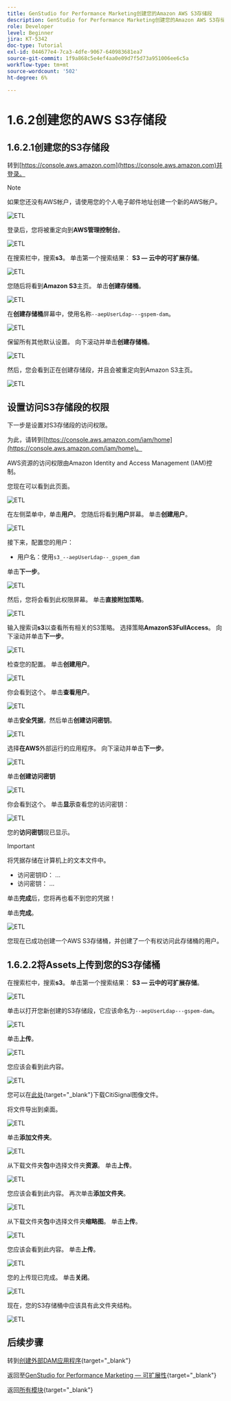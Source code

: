 ```yaml
---
title: GenStudio for Performance Marketing创建您的Amazon AWS S3存储段
description: GenStudio for Performance Marketing创建您的Amazon AWS S3存储段
role: Developer
level: Beginner
jira: KT-5342
doc-type: Tutorial
exl-id: 044677e4-7ca3-4dfe-9067-640983681ea7
source-git-commit: 1f9a868c5e4ef4aa0e09d7f5d73a951006ee6c5a
workflow-type: tm+mt
source-wordcount: '502'
ht-degree: 6%

---
```


# 1.6.2创建您的AWS S3存储段

## 1.6.2.1创建您的S3存储段

转到[https://console.aws.amazon.com](https://console.aws.amazon.com)并登录。

>[!NOTE]
>
>如果您还没有AWS帐户，请使用您的个人电子邮件地址创建一个新的AWS帐户。

![ETL](./images/awshome.png)

登录后，您将被重定向到&#x200B;**AWS管理控制台**。

![ETL](./images/awsconsole.png)

在搜索栏中，搜索&#x200B;**s3**。 单击第一个搜索结果： **S3 — 云中的可扩展存储**。

![ETL](./images/awsconsoles3.png)

您随后将看到&#x200B;**Amazon S3**&#x200B;主页。 单击&#x200B;**创建存储桶**。

![ETL](./images/s3home.png)

在&#x200B;**创建存储桶**&#x200B;屏幕中，使用名称`--aepUserLdap---gspem-dam`。

![ETL](./images/bucketname.png)

保留所有其他默认设置。 向下滚动并单击&#x200B;**创建存储桶**。

![ETL](./images/createbucket.png)

然后，您会看到正在创建存储段，并且会被重定向到Amazon S3主页。

![ETL](./images/S3homeb.png)

## 设置访问S3存储段的权限

下一步是设置对S3存储段的访问权限。

为此，请转到[https://console.aws.amazon.com/iam/home](https://console.aws.amazon.com/iam/home)。

AWS资源的访问权限由Amazon Identity and Access Management (IAM)控制。

您现在可以看到此页面。

![ETL](./images/iam.png)

在左侧菜单中，单击&#x200B;**用户**。 您随后将看到&#x200B;**用户**&#x200B;屏幕。 单击&#x200B;**创建用户**。

![ETL](./images/iammenu.png)

接下来，配置您的用户：

- 用户名：使用`s3_--aepUserLdap--_gspem_dam`

单击&#x200B;**下一步**。

![ETL](./images/configuser.png)

然后，您将会看到此权限屏幕。 单击&#x200B;**直接附加策略**。

![ETL](./images/perm1.png)

输入搜索词&#x200B;**s3**&#x200B;以查看所有相关的S3策略。 选择策略&#x200B;**AmazonS3FullAccess**。 向下滚动并单击&#x200B;**下一步**。

![ETL](./images/perm2.png)

检查您的配置。 单击&#x200B;**创建用户**。

![ETL](./images/review.png)

你会看到这个。 单击&#x200B;**查看用户**。

![ETL](./images/review1.png)

单击&#x200B;**安全凭据**，然后单击&#x200B;**创建访问密钥**。

![ETL](./images/cred.png)

选择&#x200B;**在AWS**&#x200B;外部运行的应用程序。 向下滚动并单击&#x200B;**下一步**。

![ETL](./images/creda.png)

单击&#x200B;**创建访问密钥**

![ETL](./images/credb.png)

你会看到这个。 单击&#x200B;**显示**&#x200B;查看您的访问密钥：

![ETL](./images/cred1.png)

您的&#x200B;**访问密钥**&#x200B;现已显示。

>[!IMPORTANT]
>
>将凭据存储在计算机上的文本文件中。
>
> - 访问密钥ID： ...
> - 访问密钥： ...
>
> 单击&#x200B;**完成**&#x200B;后，您将再也看不到您的凭据！

单击&#x200B;**完成**。

![ETL](./images/cred2.png)

您现在已成功创建一个AWS S3存储桶，并创建了一个有权访问此存储桶的用户。

## 1.6.2.2将Assets上传到您的S3存储桶

在搜索栏中，搜索&#x200B;**s3**。 单击第一个搜索结果： **S3 — 云中的可扩展存储**。

![ETL](./images/bucket1.png)

单击以打开您新创建的S3存储段，它应该命名为`--aepUserLdap---gspem-dam`。

![ETL](./images/bucket2.png)

单击&#x200B;**上传**。

![ETL](./images/bucket3.png)

您应该会看到此内容。

![ETL](./images/bucket4.png)

您可以在[此处](./images/package.zip){target="_blank"}下载CitiSignal图像文件。

将文件导出到桌面。

![ETL](./images/bucket5.png)

单击&#x200B;**添加文件夹**。

![ETL](./images/bucket6.png)

从下载文件夹&#x200B;**包**&#x200B;中选择文件夹&#x200B;**资源**。 单击&#x200B;**上传**。

![ETL](./images/bucket7.png)

您应该会看到此内容。 再次单击&#x200B;**添加文件夹**。

![ETL](./images/bucket8.png)

从下载文件夹&#x200B;**包**&#x200B;中选择文件夹&#x200B;**缩略图**。 单击&#x200B;**上传**。

![ETL](./images/bucket9.png)

您应该会看到此内容。 单击&#x200B;**上传**。

![ETL](./images/bucket10.png)

您的上传现已完成。 单击&#x200B;**关闭**。

![ETL](./images/bucket11.png)

现在，您的S3存储桶中应该具有此文件夹结构。

![ETL](./images/bucket12.png)

## 后续步骤

转到[创建外部DAM应用程序](./ex3.md){target="_blank"}

返回至[GenStudio for Performance Marketing — 可扩展性](./genstudioext.md){target="_blank"}

返回[所有模块](./../../../overview.md){target="_blank"}
